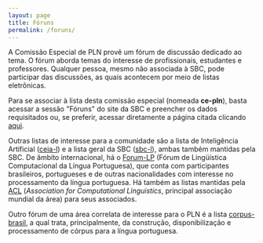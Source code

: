 ```yaml
---
layout: page
title: Fóruns
permalink: /foruns/
---
```


A Comissão Especial de PLN provê um fórum de discussão dedicado ao
tema. O fórum aborda temas do interesse de profissionais, estudantes e
professores. Qualquer pessoa, mesmo não associada à SBC, pode
participar das discussões, as quais acontecem por meio de listas
eletrônicas.

Para se associar à lista desta comissão especial (nomeada __ce-pln__),
basta acessar a sessão "Fóruns" do site da SBC e preencher os dados
requisitados ou, se preferir, acessar diretamente a página citada
clicando [aqui](https://grupos.ufrgs.br/mailman/listinfo/ce-pln).

Outras listas de interesse para a comunidade são a lista de
Inteligência Artificial
([ceia-l](https://grupos.ufrgs.br/mailman/listinfo/Ceia-l/)) e a lista
geral da SBC
([sbc-l](https://grupos.ufrgs.br/mailman/listinfo/Sbc-l/)), ambas
também mantidas pela SBC. De âmbito internacional, há o
[Forum-LP](https://lists.fct.unl.pt/mailman/listinfo/forum-lp) (Fórum
de Lingüística Computacional da Língua Portuguesa), que conta com
participantes brasileiros, portugueses e de outras nacionalidades com
interesse no processamento da língua portuguesa. Há também as listas
mantidas pela [ACL](http://www.aclweb.org/) (_Association for
Computational Linguistics_, principal associação mundial da área) para
seus associados.

Outro fórum de uma área correlata de interesse para o PLN é a lista
[corpus-brasil](http://tech.groups.yahoo.com/group/corpus-brasil/), a
qual trata, principalmente, da construção, disponibilização e
processamento de córpus para a língua portuguesa.
